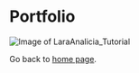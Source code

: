 # Portfolio
![Image of LaraAnalicia_Tutorial](Tanksteezy.github.io/LaraAnalicia_Tutorial.PNG)


Go back to [home page](index.md).

